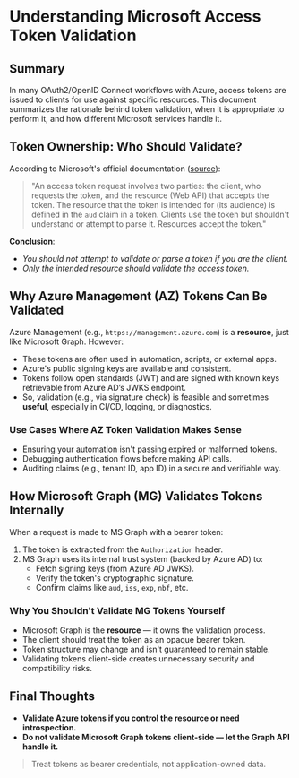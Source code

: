 
# Understanding Microsoft Access Token Validation

## Summary
In many OAuth2/OpenID Connect workflows with Azure, access tokens are issued to clients for use against specific resources. This document summarizes the rationale behind token validation, when it is appropriate to perform it, and how different Microsoft services handle it.


## Token Ownership: Who Should Validate?
According to Microsoft's official documentation ([source](https://learn.microsoft.com/en-us/entra/identity-platform/access-tokens#token-ownership)):

> "An access token request involves two parties: the client, who requests the token, and the resource (Web API) that accepts the token. The resource that the token is intended for (its audience) is defined in the `aud` claim in a token. Clients use the token but shouldn't understand or attempt to parse it. Resources accept the token."

**Conclusion**:  
- *You should not attempt to validate or parse a token if you are the client.*  
- *Only the intended resource should validate the access token.*


## Why Azure Management (AZ) Tokens Can Be Validated
Azure Management (e.g., `https://management.azure.com`) is a **resource**, just like Microsoft Graph. However:

- These tokens are often used in automation, scripts, or external apps.
- Azure's public signing keys are available and consistent.
- Tokens follow open standards (JWT) and are signed with known keys retrievable from Azure AD’s JWKS endpoint.
- So, validation (e.g., via signature check) is feasible and sometimes **useful**, especially in CI/CD, logging, or diagnostics.

### Use Cases Where AZ Token Validation Makes Sense

- Ensuring your automation isn't passing expired or malformed tokens.
- Debugging authentication flows before making API calls.
- Auditing claims (e.g., tenant ID, app ID) in a secure and verifiable way.


## How Microsoft Graph (MG) Validates Tokens Internally
When a request is made to MS Graph with a bearer token:

1. The token is extracted from the `Authorization` header.
2. MS Graph uses its internal trust system (backed by Azure AD) to:
   - Fetch signing keys (from Azure AD JWKS).
   - Verify the token's cryptographic signature.
   - Confirm claims like `aud`, `iss`, `exp`, `nbf`, etc.

### Why You Shouldn't Validate MG Tokens Yourself
- Microsoft Graph is the **resource** — it owns the validation process.
- The client should treat the token as an opaque bearer token.
- Token structure may change and isn't guaranteed to remain stable.
- Validating tokens client-side creates unnecessary security and compatibility risks.

## Final Thoughts

- **Validate Azure tokens if you control the resource or need introspection.**
- **Do not validate Microsoft Graph tokens client-side — let the Graph API handle it.**

> Treat tokens as bearer credentials, not application-owned data.
